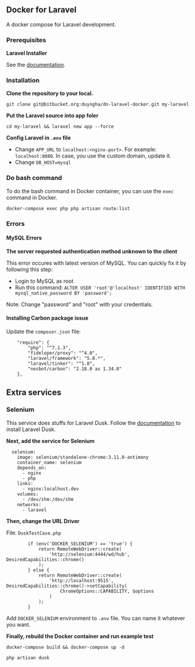 ## Docker for Laravel
A docker compose for Laravel development.

### Prerequisites

**Laravel Installer**

See the [documentation](https://laravel.com/docs/5.8/installation).

### Installation

**Clone the repository to your local.**

`git clone git@bitbucket.org:duyngha/dn-laravel-docker.git my-laravel`

**Put the Laravel source into app foler**

`cd my-laravel && laravel new app --force`

**Config Laravel in `.env` file**

- Change `APP_URL` to `localhost:<nginx-port>`. For example: `localhost:8080`. In case, you use the custom domain, update it.
- Change `DB_HOST=mysql`

### Do bash command

To do the bash command in Docker container, you can use the `exec` command in Docker.

`docker-compose exec php php artisan route:list`

### Errors

#### MySQL Errors

**The server requested authentication method unknown to the client**

This error occures with latest version of MySQL. You can quickly fix it by following this step:

- Login to MySQL as root
- Run this command: `ALTER USER 'root'@'localhost' IDENTIFIED WITH mysql_native_password BY 'password';`

Note: Change "password" and "root" with your credentials.

#### Installing Carbon package issue

Update the `composer.json` file:

```
    "require": {
        "php": "^7.1.3",
        "fideloper/proxy": "^4.0",
        "laravel/framework": "5.8.*",
        "laravel/tinker": "^1.0",
        "nesbot/carbon": "2.18.0 as 1.34.0"
    },
```


## Extra services

### Selenium

This service does stuffs for Laravel Dusk. Follow the [documentation](https://laravel.com/docs/5.6/dusk#installation) to install Laravel Dusk.

**Next, add the service for Selenium**

```
  selenium:
    image: selenium/standalone-chrome:3.11.0-antimony
    container_name: selenium
    depends_on:
      - nginx
      - php
    links:
      - nginx:localhost.dev
    volumes:
      - /dev/shm:/dev/shm
    networks:
      - laravel
```

**Then, change the URL Driver**

File: `DuskTestCase.php`
```
        if (env('DOCKER_SELENIUM') == 'true') {
			return RemoteWebDriver::create(
            	'http://selenium:4444/wd/hub', DesiredCapabilities::chrome()
        	);
        } else {
	        return RemoteWebDriver::create(
	            'http://localhost:9515', DesiredCapabilities::chrome()->setCapability(
	                ChromeOptions::CAPABILITY, $options
	            )
	        );
        }
```

Add `DOCKER_SELENIUM` environment to `.env` file. You can name it whatever you want.

**Finally, rebuild the Docker container and run example test**

`docker-compose build && docker-compose up -d`

`php artisan dusk`
